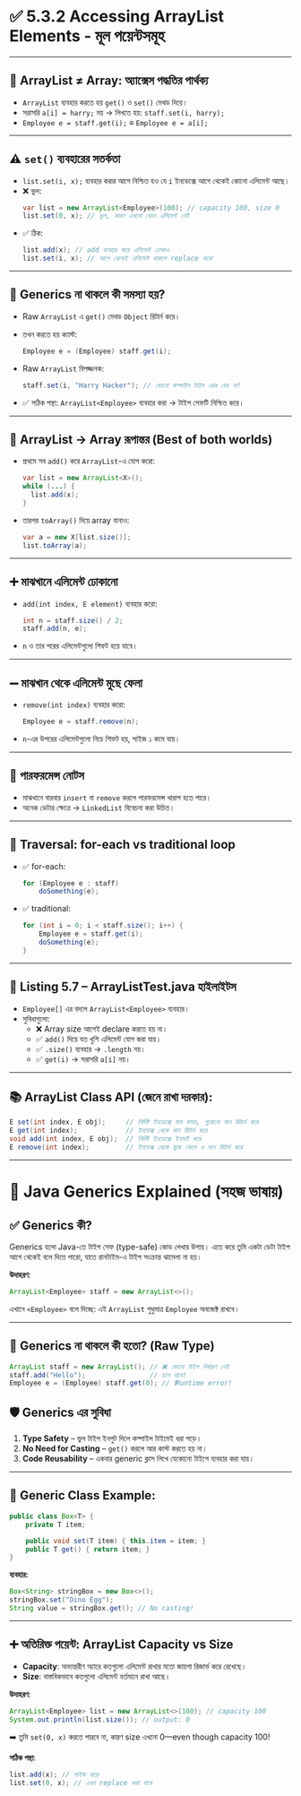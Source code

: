 
# ✅ 5.3.2 Accessing ArrayList Elements - মূল পয়েন্টসমূহ

---

## 📌 ArrayList ≠ Array: অ্যাক্সেস পদ্ধতির পার্থক্য
- `ArrayList` ব্যবহার করতে হয় `get()` ও `set()` মেথড দিয়ে।
- সরাসরি `a[i] = harry;` নয় → লিখতে হয়: `staff.set(i, harry);`
- `Employee e = staff.get(i);` ≡ `Employee e = a[i];`

---

## ⚠️ `set()` ব্যবহারের সতর্কতা
- `list.set(i, x);` ব্যবহার করার আগে নিশ্চিত হও যে `i` ইনডেক্সে আগে থেকেই কোনো এলিমেন্ট আছে।
- ❌ ভুল:
  ```java
  var list = new ArrayList<Employee>(100); // capacity 100, size 0
  list.set(0, x); // ভুল, কারণ এখনো কোন এলিমেন্ট নেই
  ```
- ✅ ঠিক:
  ```java
  list.add(x); // add ব্যবহার করে এলিমেন্ট ঢোকাও
  list.set(i, x); // আগে থেকেই এলিমেন্ট থাকলে replace করো
  ```

---

## 🧠 Generics না থাকলে কী সমস্যা হয়?
- Raw `ArrayList` এ `get()` মেথড `Object` রিটার্ন করে।
- তখন করতে হয় ক্যাস্ট:
  ```java
  Employee e = (Employee) staff.get(i);
  ```
- Raw `ArrayList` বিপজ্জনক:
  ```java
  staff.set(i, "Harry Hacker"); // কোনো কম্পাইল টাইম এরর দেয় না!
  ```

- ✅ সঠিক পন্থা: `ArrayList<Employee>` ব্যবহার করা → টাইপ সেফটি নিশ্চিত করে।

---

## 🧪 ArrayList → Array রূপান্তর (Best of both worlds)
- প্রথমে সব `add()` করে `ArrayList`-এ যোগ করো:
  ```java
  var list = new ArrayList<X>();
  while (...) {
    list.add(x);
  }
  ```
- তারপর `toArray()` দিয়ে array বানাও:
  ```java
  var a = new X[list.size()];
  list.toArray(a);
  ```

---

## ➕ মাঝখানে এলিমেন্ট ঢোকানো
- `add(int index, E element)` ব্যবহার করো:
  ```java
  int n = staff.size() / 2;
  staff.add(n, e);
  ```
- `n` ও তার পরের এলিমেন্টগুলো শিফট হয়ে যাবে।

---

## ➖ মাঝখান থেকে এলিমেন্ট মুছে ফেলা
- `remove(int index)` ব্যবহার করো:
  ```java
  Employee e = staff.remove(n);
  ```
- `n`-এর উপরের এলিমেন্টগুলো নিচে শিফট হয়, সাইজ ১ কমে যায়।

---

## 🐢 পারফরমেন্স নোটস
- মাঝখানে বারবার `insert` বা `remove` করলে পারফরমেন্স খারাপ হতে পারে।
- অনেক ডেটার ক্ষেত্রে → `LinkedList` বিবেচনা করা উচিত।

---

## 🔁 Traversal: for-each vs traditional loop
- ✅ for-each:
  ```java
  for (Employee e : staff)
      doSomething(e);
  ```
- ✅ traditional:
  ```java
  for (int i = 0; i < staff.size(); i++) {
      Employee e = staff.get(i);
      doSomething(e);
  }
  ```

---

## 🧪 Listing 5.7 – ArrayListTest.java হাইলাইটস
- `Employee[]` এর বদলে `ArrayList<Employee>` ব্যবহার।
- সুবিধাগুলো:
  - ❌ Array size আগেই declare করতে হয় না।
  - ✅ `add()` দিয়ে যত খুশি এলিমেন্ট যোগ করা যায়।
  - ✅ `.size()` ব্যবহার → `.length` নয়।
  - ✅ `get(i)` → সরাসরি `a[i]` নয়।

---

## 📚 ArrayList Class API (জেনে রাখা দরকার):
```java
E set(int index, E obj);     // নির্দিষ্ট ইনডেক্সে মান বসায়, পুরোনো মান রিটার্ন করে
E get(int index);            // ইনডেক্স থেকে মান রিটার্ন করে
void add(int index, E obj);  // নির্দিষ্ট ইনডেক্সে ইনসার্ট করে
E remove(int index);         // ইনডেক্স থেকে মুছে ফেলে ও মান রিটার্ন করে
```

---

# 🧠 Java Generics Explained (সহজ ভাষায়)

## ✅ Generics কী?
Generics হলো Java-তে টাইপ সেফ (type-safe) কোড লেখার উপায়। এতে করে তুমি একটা ডেটা টাইপ আগে থেকেই বলে দিতে পারো, যাতে রানটাইম-এ টাইপ সংক্রান্ত ঝামেলা না হয়।

**উদাহরণ**:
```java
ArrayList<Employee> staff = new ArrayList<>();
```

এখানে `<Employee>` বলে দিচ্ছে: এই `ArrayList` শুধুমাত্র `Employee` অবজেক্ট রাখবে।

---

## 🧨 Generics না থাকলে কী হতো? (Raw Type)
```java
ArrayList staff = new ArrayList(); // ❌ কোনো টাইপ নির্ধারণ নেই
staff.add("Hello");                // চলে যাবে!
Employee e = (Employee) staff.get(0); // ❗️Runtime error!
```

## 🛡️ Generics এর সুবিধা
1. **Type Safety** – ভুল টাইপ ইনপুট দিলে কম্পাইল টাইমেই ধরা পড়ে।
2. **No Need for Casting** – `get()` করলে আর কাস্ট করতে হয় না।
3. **Code Reusability** – একবার generic ক্লাস লিখে যেকোনো টাইপে ব্যবহার করা যায়।

---

## 📘 Generic Class Example:
```java
public class Box<T> {
    private T item;

    public void set(T item) { this.item = item; }
    public T get() { return item; }
}
```

**ব্যবহার:**
```java
Box<String> stringBox = new Box<>();
stringBox.set("Dino Egg");
String value = stringBox.get(); // No casting!
```

---

## ➕ অতিরিক্ত পয়েন্ট: ArrayList Capacity vs Size

- **Capacity**: অভ্যন্তরীণ অ্যারে কতগুলো এলিমেন্ট রাখার মতো জায়গা রিজার্ভ করে রেখেছে।
- **Size**: বাস্তবিকভাবে কতগুলো এলিমেন্ট বর্তমানে রাখা আছে।

**উদাহরণ**:
```java
ArrayList<Employee> list = new ArrayList<>(100); // capacity 100
System.out.println(list.size()); // output: 0
```

➡️ তুমি `set(0, x)` করতে পারবে না, কারণ size এখনো 0—even though capacity 100!

**সঠিক পন্থা**:
```java
list.add(x); // সাইজ বাড়ে
list.set(0, x); // এখন replace করা যাবে
```
